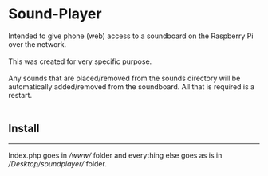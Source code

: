 # Sound-Player
Intended to give phone (web) access to a soundboard on the Raspberry Pi over the network.
<br><br>
This was created for very specific purpose.
<br><br>
Any sounds that are placed/removed from the sounds directory will be automatically added/removed from the soundboard. All that is required is a restart.<br><br>
<h2>Install</h2><hr>
Index.php goes in <i>/www/</i> folder and everything else goes as is in <i>/Desktop/soundplayer/</i> folder.

